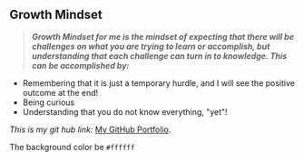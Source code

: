 ## Growth Mindset

> ***Growth Mindset for me is the mindset of expecting that there will be challenges on what you are trying to learn or accomplish, but understanding that each challenge can turn in to knowledge. This can be accomplished by:*** 

- Remembering that it is just a temporary hurdle, and I will see the positive outcome at the end!
- Being curious 
- Understanding that you do not know everything, "yet"!

*This is my git hub link:* [My GitHub Portfolio](https://github.com/MaximoVincente/).

The background color be `#ffffff`






